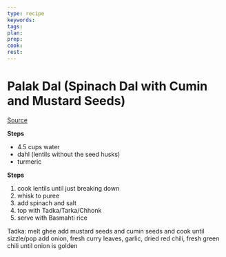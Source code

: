 ```yaml
---
type: recipe
keywords:
tags:
plan:
prep:
cook:
rest:
---
```


# Palak Dal (Spinach Dal with Cumin and Mustard Seeds)

[Source](https://www.youtube.com/watch?v=fxh_9Qq9zvY)

**Steps**

- 4.5 cups water
- dahl (lentils without the seed husks)
- turmeric

**Steps**

1. cook lentils until just breaking down
1. whisk to puree
1. add spinach and salt
1. top with Tadka/Tarka/Chhonk
1. serve with Basmahti rice

Tadka: melt ghee
add mustard seeds and cumin seeds and cook until sizzle/pop
add onion, fresh curry leaves, garlic, dried red chili, fresh green chili until onion is golden
